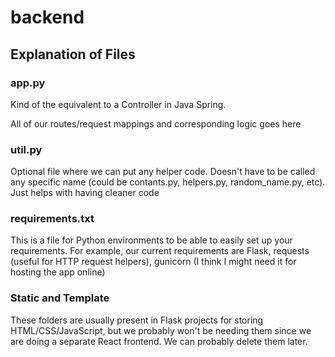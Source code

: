# backend

## Explanation of Files

### app.py
Kind of the equivalent to a Controller in Java Spring.

All of our routes/request mappings and corresponding logic goes here

### util.py
Optional file where we can put any helper code. Doesn't have to be called any specific name (could be contants.py, helpers.py, random_name.py, etc). Just helps with having cleaner code

### requirements.txt
This is a file for Python environments to be able to easily set up your requirements. For example, our current requirements are Flask, requests (useful for HTTP request helpers), gunicorn (I think I might need it for hosting the app online)

### Static and Template
These folders are usually present in Flask projects for storing HTML/CSS/JavaScript, but we probably won't be needing them since we are doing a separate React frontend. We can probably delete them later.